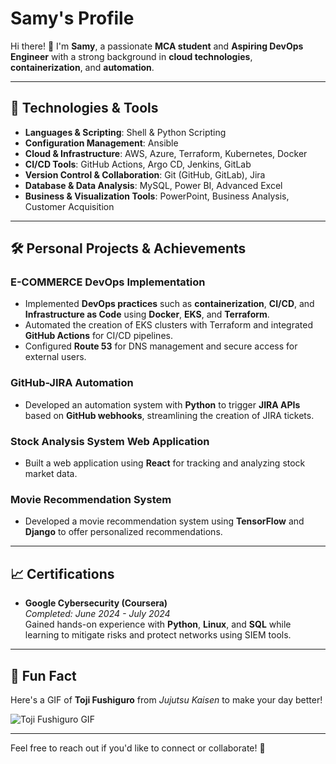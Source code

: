 # Samy's Profile

Hi there! 👋 I'm **Samy**, a passionate **MCA student** and **Aspiring DevOps Engineer** with a strong background in **cloud technologies**, **containerization**, and **automation**.

---

## 🔧 **Technologies & Tools**

- **Languages & Scripting**: Shell & Python Scripting
- **Configuration Management**: Ansible
- **Cloud & Infrastructure**: AWS, Azure, Terraform, Kubernetes, Docker
- **CI/CD Tools**: GitHub Actions, Argo CD, Jenkins, GitLab
- **Version Control & Collaboration**: Git (GitHub, GitLab), Jira
- **Database & Data Analysis**: MySQL, Power BI, Advanced Excel
- **Business & Visualization Tools**: PowerPoint, Business Analysis, Customer Acquisition

---

## 🛠️ **Personal Projects & Achievements**

### E-COMMERCE DevOps Implementation
- Implemented **DevOps practices** such as **containerization**, **CI/CD**, and **Infrastructure as Code** using **Docker**, **EKS**, and **Terraform**.
- Automated the creation of EKS clusters with Terraform and integrated **GitHub Actions** for CI/CD pipelines.
- Configured **Route 53** for DNS management and secure access for external users.

### GitHub-JIRA Automation
- Developed an automation system with **Python** to trigger **JIRA APIs** based on **GitHub webhooks**, streamlining the creation of JIRA tickets.

### Stock Analysis System Web Application
- Built a web application using **React** for tracking and analyzing stock market data.

### Movie Recommendation System
- Developed a movie recommendation system using **TensorFlow** and **Django** to offer personalized recommendations.

---

## 📈 **Certifications**

- **Google Cybersecurity (Coursera)**  
  *Completed: June 2024 - July 2024*  
  Gained hands-on experience with **Python**, **Linux**, and **SQL** while learning to mitigate risks and protect networks using SIEM tools.

---

## 🎉 **Fun Fact**

Here's a GIF of **Toji Fushiguro** from *Jujutsu Kaisen* to make your day better!

![Toji Fushiguro GIF](https://media.tenor.com/images/a4b25c79b8fe1e1165e8e740042f7127/tenor.gif)

---

Feel free to reach out if you'd like to connect or collaborate! 💬
